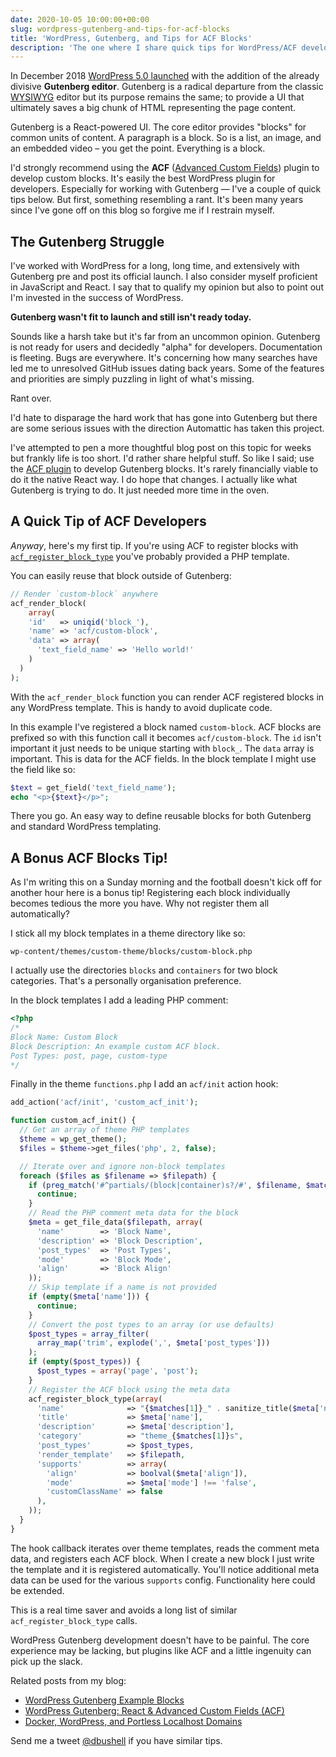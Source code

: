 ```yaml
---
date: 2020-10-05 10:00:00+00:00
slug: wordpress-gutenberg-and-tips-for-acf-blocks
title: 'WordPress, Gutenberg, and Tips for ACF Blocks'
description: 'The one where I share quick tips for WordPress/ACF developers (after going off on a rant).'
---
```


In December 2018 [WordPress 5.0 launched](https://wordpress.org/news/2018/12/bebo/) with the addition of the already divisive **Gutenberg editor**. Gutenberg is a radical departure from the classic [WYSIWYG](https://en.wikipedia.org/wiki/WYSIWYG) editor but its purpose remains the same; to provide a UI that ultimately saves a big chunk of HTML representing the page content.

Gutenberg is a React-powered UI. The core editor provides "blocks" for common units of content. A paragraph is a block. So is a list, an image, and an embedded video – you get the point. Everything is a block.

I'd strongly recommend using the **ACF** ([Advanced Custom Fields](https://www.advancedcustomfields.com/)) plugin to develop custom blocks. It's easily the best WordPress plugin for developers. Especially for working with Gutenberg — I've a couple of quick tips below. But first, something resembling a rant. It's been many years since I've gone off on this blog so forgive me if I restrain myself.

## The Gutenberg Struggle

I've worked with WordPress for a long, long time, and extensively with Gutenberg pre and post its official launch. I also consider myself proficient in JavaScript and React. I say that to qualify my opinion but also to point out I'm invested in the success of WordPress.

**Gutenberg wasn't fit to launch and still isn't ready today.**

Sounds like a harsh take but it's far from an uncommon opinion. Gutenberg is not ready for users and decidedly "alpha" for developers. Documentation is fleeting. Bugs are everywhere. It's concerning how many searches have led me to unresolved GitHub issues dating back years. Some of the features and priorities are simply puzzling in light of what's missing.

Rant over.

I'd hate to disparage the hard work that has gone into Gutenberg but there are some serious issues with the direction Automattic has taken this project.

I've attempted to pen a more thoughtful blog post on this topic for weeks but frankly life is too short. I'd rather share helpful stuff. So like I said; use the [ACF plugin](https://www.advancedcustomfields.com/) to develop Gutenberg blocks. It's rarely financially viable to do it the native React way. I do hope that changes. I actually like what Gutenberg is trying to do. It just needed more time in the oven.

## A Quick Tip of ACF Developers

*Anyway*, here's my first tip. If you're using ACF to register blocks with [`acf_register_block_type`](https://www.advancedcustomfields.com/resources/acf_register_block_type/) you've probably provided a PHP template.

You can easily reuse that block outside of Gutenberg:

```php
// Render `custom-block` anywhere
acf_render_block(
    array(
    'id'   => uniqid('block_'),
    'name' => 'acf/custom-block',
    'data' => array(
      'text_field_name' => 'Hello world!'
    )
  )
);
```

With the `acf_render_block` function you can render ACF registered blocks in any WordPress template. This is handy to avoid duplicate code.

In this example I've registered a block named `custom-block`. ACF blocks are prefixed so with this function call it becomes `acf/custom-block`. The `id` isn't important it just needs to be unique starting with `block_`. The `data` array is important. This is data for the ACF fields. In the block template I might use the field like so:

```php
$text = get_field('text_field_name');
echo "<p>{$text}</p>";
```

There you go. An easy way to define reusable blocks for both Gutenberg and standard WordPress templating.

## A Bonus ACF Blocks Tip!

As I'm writing this on a Sunday morning and the football doesn't kick off for another hour here is a bonus tip! Registering each block individually becomes tedious the more you have. Why not register them all automatically?

I stick all my block templates in a theme directory like so:

```
wp-content/themes/custom-theme/blocks/custom-block.php
```

I actually use the directories `blocks` and `containers` for two block categories. That's a personally organisation preference.

In the block templates I add a leading PHP comment:

```php
<?php
/*
Block Name: Custom Block
Block Description: An example custom ACF block.
Post Types: post, page, custom-type
*/
```

Finally in the theme `functions.php` I add an `acf/init` action hook:

```php
add_action('acf/init', 'custom_acf_init');

function custom_acf_init() {
  // Get an array of theme PHP templates
  $theme = wp_get_theme();
  $files = $theme->get_files('php', 2, false);

  // Iterate over and ignore non-block templates
  foreach ($files as $filename => $filepath) {
    if (preg_match('#^partials/(block|container)s?/#', $filename, $matches) !== 1) {
      continue;
    }
    // Read the PHP comment meta data for the block
    $meta = get_file_data($filepath, array(
      'name'        => 'Block Name',
      'description' => 'Block Description',
      'post_types'  => 'Post Types',
      'mode'        => 'Block Mode',
      'align'       => 'Block Align'
    ));
    // Skip template if a name is not provided
    if (empty($meta['name'])) {
      continue;
    }
    // Convert the post types to an array (or use defaults)
    $post_types = array_filter(
      array_map('trim', explode(',', $meta['post_types']))
    );
    if (empty($post_types)) {
      $post_types = array('page', 'post');
    }
    // Register the ACF block using the meta data
    acf_register_block_type(array(
      'name'              => "{$matches[1]}_" . sanitize_title($meta['name']),
      'title'             => $meta['name'],
      'description'       => $meta['description'],
      'category'          => "theme_{$matches[1]}s",
      'post_types'        => $post_types,
      'render_template'   => $filepath,
      'supports'          => array(
        'align'           => boolval($meta['align']),
        'mode'            => $meta['mode'] !== 'false',
        'customClassName' => false
      ),
    ));
  }
}
```

The hook callback iterates over theme templates, reads the comment meta data, and registers each ACF block. When I create a new block I just write the template and it is registered automatically. You'll notice additional meta data can be used for the various `supports` config. Functionality here could be extended.

This is a real time saver and avoids a long list of similar `acf_register_block_type` calls.

WordPress Gutenberg development doesn't have to be painful. The core experience may be lacking, but plugins like ACF and a little ingenuity can pick up the slack.

Related posts from my blog:

* [WordPress Gutenberg Example Blocks](/2020/05/08/wordpress-gutenberg-react-acf-example-blocks/)
* [WordPress Gutenberg: React & Advanced Custom Fields (ACF)](/2020/04/24/wordpress-gutenberg-react-and-advanced-custom-fields/)
* [Docker, WordPress, and Portless Localhost Domains](/2020/02/07/docker-wordpress-portless-localhost-domains/)

Send me a tweet [@dbushell](https://twitter.com/dbushell) if you have similar tips.
